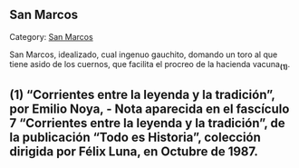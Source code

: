 ## San Marcos

Category: [San Marcos](http://descubrircorrientes.com.ar/2012/index.php/763-cultura/8-leyenda-y-tradicion/artesania-y-santoral-profano/san-marcos)

San Marcos, idealizado, cual ingenuo gauchito, domando un toro al que tiene asido de los cuernos, que facilita el procreo de la hacienda vacuna<sub><strong>(1)</strong></sub>.

## **(1)** “Corrientes entre la leyenda y la tradición”, por Emilio Noya, - Nota aparecida en el fascículo 7 “Corrientes entre la leyenda y la tradición”, de la publicación “Todo es Historia”, colección dirigida por Félix Luna, en Octubre de 1987.